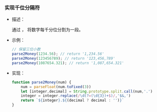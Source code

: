 ### 实现千位分隔符

- 描述：

  通过 ， 将数字每千分位分割为一段。

- 示例：

  ```js
  // 保留三位小数
  parse2Money(1234.56); // return '1,234.56'
  parse2Money(123456789); // return '123,456,789'
  parse2Money(1087654.321); // return '1,087,654.321'
  ```

- 实现：

  ```js
  function parse2Money(num) {
      num = parseFloat(num.toFixed(3))
      let [integer,decimal] = String.prototype.split.call(num,'.')
      integer = integer.replace(/\d(?=(\d{3})+$)/,'$&,')
      return `${integer}.${(decimal ? decimal : '')}`
  }
  ```

  